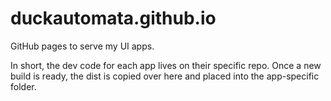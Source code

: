 # duckautomata.github.io
GitHub pages to serve my UI apps.

In short, the dev code for each app lives on their specific repo. Once a new build is ready, the dist is copied over here and placed into the app-specific folder.
